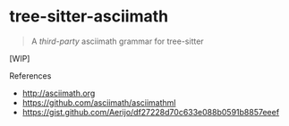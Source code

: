 # tree-sitter-asciimath

> A *third-party* asciimath grammar for tree-sitter

[WIP]

References

- http://asciimath.org
- https://github.com/asciimath/asciimathml
- https://gist.github.com/Aerijo/df27228d70c633e088b0591b8857eeef

